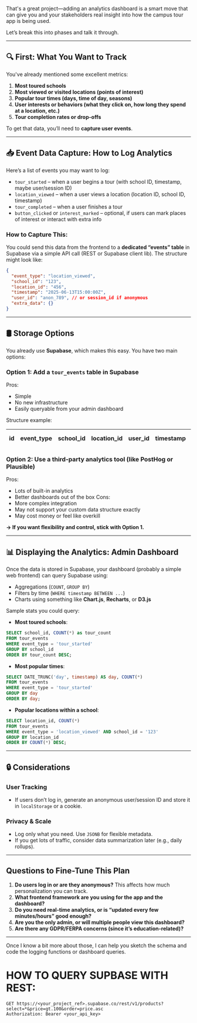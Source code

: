 That's a great project—adding an analytics dashboard is a smart move that can give you and your stakeholders real insight into how the campus tour app is being used.

Let’s break this into phases and talk it through.

---

## 🔍 First: What You Want to Track

You've already mentioned some excellent metrics:

1. **Most toured schools**
2. **Most viewed or visited locations (points of interest)**
3. **Popular tour times (days, time of day, seasons)**
4. **User interests or behaviors (what they click on, how long they spend at a location, etc.)**
5. **Tour completion rates or drop-offs**

To get that data, you’ll need to **capture user events**.

---

## 📥 Event Data Capture: How to Log Analytics

Here’s a list of events you may want to log:

* `tour_started` – when a user begins a tour (with school ID, timestamp, maybe user/session ID)
* `location_viewed` – when a user views a location (location ID, school ID, timestamp)
* `tour_completed` – when a user finishes a tour
* `button_clicked` or `interest_marked` – optional, if users can mark places of interest or interact with extra info

### How to Capture This:

You could send this data from the frontend to a **dedicated “events” table** in Supabase via a simple API call (REST or Supabase client lib). The structure might look like:

```json
{
  "event_type": "location_viewed",
  "school_id": "123",
  "location_id": "456",
  "timestamp": "2025-06-13T15:00:00Z",
  "user_id": "anon_789", // or session_id if anonymous
  "extra_data": {}
}
```

---

## 🛢️ Storage Options

You already use **Supabase**, which makes this easy. You have two main options:

### Option 1: **Add a `tour_events` table** in Supabase

Pros:

* Simple
* No new infrastructure
* Easily queryable from your admin dashboard

Structure example:

| id | event\_type | school\_id | location\_id | user\_id | timestamp | metadata (JSONB) |
| -- | ----------- | ---------- | ------------ | -------- | --------- | ---------------- |

### Option 2: Use a third-party analytics tool (like PostHog or Plausible)

Pros:

* Lots of built-in analytics
* Better dashboards out of the box
  Cons:
* More complex integration
* May not support your custom data structure exactly
* May cost money or feel like overkill

**→ If you want flexibility and control, stick with Option 1.**

---

## 📊 Displaying the Analytics: Admin Dashboard

Once the data is stored in Supabase, your dashboard (probably a simple web frontend) can query Supabase using:

* Aggregations (`COUNT`, `GROUP BY`)
* Filters by time (`WHERE timestamp BETWEEN ...`)
* Charts using something like **Chart.js**, **Recharts**, or **D3.js**

Sample stats you could query:

* **Most toured schools**:

```sql
SELECT school_id, COUNT(*) as tour_count
FROM tour_events
WHERE event_type = 'tour_started'
GROUP BY school_id
ORDER BY tour_count DESC;
```

* **Most popular times**:

```sql
SELECT DATE_TRUNC('day', timestamp) AS day, COUNT(*) 
FROM tour_events 
WHERE event_type = 'tour_started'
GROUP BY day
ORDER BY day;
```

* **Popular locations within a school**:

```sql
SELECT location_id, COUNT(*) 
FROM tour_events 
WHERE event_type = 'location_viewed' AND school_id = '123'
GROUP BY location_id
ORDER BY COUNT(*) DESC;
```

---

## 🔒 Considerations

### User Tracking

* If users don’t log in, generate an anonymous user/session ID and store it in `localStorage` or a cookie.

### Privacy & Scale

* Log only what you need. Use `JSONB` for flexible metadata.
* If you get lots of traffic, consider data summarization later (e.g., daily rollups).

---

## Questions to Fine-Tune This Plan

1. **Do users log in or are they anonymous?** This affects how much personalization you can track.
2. **What frontend framework are you using for the app and the dashboard?**
3. **Do you need real-time analytics, or is “updated every few minutes/hours” good enough?**
4. **Are you the only admin, or will multiple people view this dashboard?**
5. **Are there any GDPR/FERPA concerns (since it’s education-related)?**

---

Once I know a bit more about those, I can help you sketch the schema and code the logging functions or dashboard queries.




# HOW TO QUERY SUPBASE WITH REST:

```
GET https://<your_project_ref>.supabase.co/rest/v1/products?select=*&price=gt.100&order=price.asc
Authorization: Bearer <your_api_key>
```